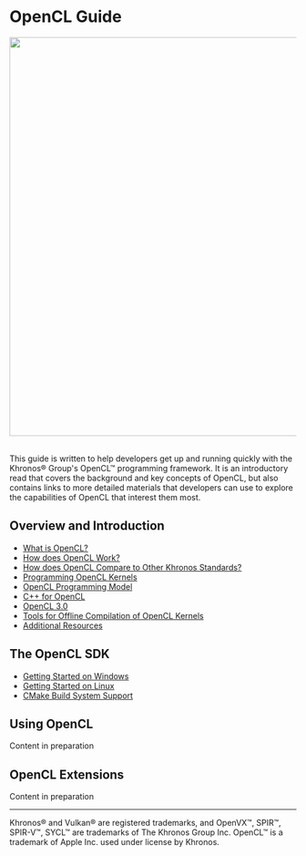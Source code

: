 # OpenCL Guide

<p align="center">
<img src="./images/opencl_logo.png" width=700 >
<br> <br>
</p>

This guide is written to help developers get up and running quickly with the Khronos® Group's OpenCL™ programming framework. It is an introductory read that covers the background and key concepts of OpenCL, but also contains links to more detailed materials that developers can use to explore the capabilities of OpenCL that interest them most.

## Overview and Introduction
- [What is OpenCL?](./chapters/what_is_opencl.md)
- [How does OpenCL Work?](./chapters/how_does_opencl_work.md)
- [How does OpenCL Compare to Other Khronos Standards?](./chapters/how_does_opencl_compare.md)
- [Programming OpenCL Kernels](./chapters/programming_opencl_kernels.md)
- [OpenCL Programming Model](./chapters/opencl_programming_model.md)
- [C++ for OpenCL](./chapters/cpp_for_opencl.md)
- [OpenCL 3.0](./chapters/opencl_3.md)
- [Tools for Offline Compilation of OpenCL Kernels](./chapters/os_tooling.md)
- [Additional Resources](./chapters/additional_resources.md)

## The OpenCL SDK
- [Getting Started on Windows](./chapters/getting_started_windows.md)
- [Getting Started on Linux](./chapters/getting_started_linux.md)
- [CMake Build System Support](./chapters/cmake_build-system_support.md)

## Using OpenCL
Content in preparation

## OpenCL Extensions
Content in preparation

---

Khronos® and Vulkan® are registered trademarks, and OpenVX™, SPIR™, SPIR-V™, SYCL™ are trademarks of The Khronos Group Inc. OpenCL™ is a trademark of Apple Inc. used under license by Khronos.
